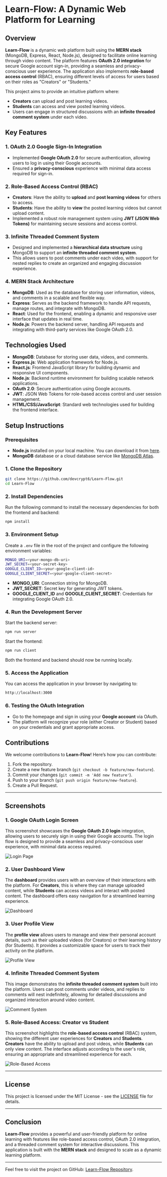 
# Learn-Flow: A Dynamic Web Platform for Learning

## Overview

**Learn-Flow** is a dynamic web platform built using the **MERN stack** (MongoDB, Express, React, Node.js), designed to facilitate online learning through video content. The platform features **OAuth 2.0 integration** for secure Google account sign-in, providing a seamless and privacy-conscious user experience. The application also implements **role-based access control** (RBAC), ensuring different levels of access for users based on their roles as "Creators" or "Students."

This project aims to provide an intuitive platform where:
- **Creators** can upload and post learning videos.
- **Students** can access and view posted learning videos.
- Users can engage in structured discussions with an **infinite threaded comment system** under each video.

## Key Features

### 1. **OAuth 2.0 Google Sign-In Integration**
- Implemented **Google OAuth 2.0** for secure authentication, allowing users to log in using their Google accounts.
- Ensured a **privacy-conscious** experience with minimal data access required for sign-in.
  
### 2. **Role-Based Access Control (RBAC)**
- **Creators**: Have the ability to **upload** and **post learning videos** for others to access.
- **Students**: Have the ability to **view** the posted learning videos but cannot upload content.
- Implemented a robust role management system using **JWT (JSON Web Tokens)** for maintaining secure sessions and access control.

### 3. **Infinite Threaded Comment System**
- Designed and implemented a **hierarchical data structure** using MongoDB to support an **infinite threaded comment system**.
- This allows users to post comments under each video, with support for nested replies to create an organized and engaging discussion experience.
  
### 4. **MERN Stack Architecture**
- **MongoDB**: Used as the database for storing user information, videos, and comments in a scalable and flexible way.
- **Express**: Serves as the backend framework to handle API requests, manage routes, and integrate with MongoDB.
- **React**: Used for the frontend, enabling a dynamic and responsive user interface that updates in real time.
- **Node.js**: Powers the backend server, handling API requests and integrating with third-party services like Google OAuth 2.0.

## Technologies Used

- **MongoDB**: Database for storing user data, videos, and comments.
- **Express.js**: Web application framework for Node.js.
- **React.js**: Frontend JavaScript library for building dynamic and responsive UI components.
- **Node.js**: Backend runtime environment for building scalable network applications.
- **OAuth 2.0**: Secure authentication using Google accounts.
- **JWT**: JSON Web Tokens for role-based access control and user session management.
- **HTML/CSS/JavaScript**: Standard web technologies used for building the frontend interface.

## Setup Instructions

### Prerequisites
- **Node.js** installed on your local machine. You can download it from [here](https://nodejs.org/).
- **MongoDB** database or a cloud database service like [MongoDB Atlas](https://www.mongodb.com/cloud/atlas).

### 1. Clone the Repository

```bash
git clone https://github.com/devcrypt6/Learn-Flow.git
cd Learn-Flow
```

### 2. Install Dependencies

Run the following command to install the necessary dependencies for both the frontend and backend:

```bash
npm install
```

### 3. Environment Setup

Create a `.env` file in the root of the project and configure the following environment variables:

```bash
MONGO_URI=<your-mongo-db-uri>
JWT_SECRET=<your-secret-key>
GOOGLE_CLIENT_ID=<your-google-client-id>
GOOGLE_CLIENT_SECRET=<your-google-client-secret>
```

- **MONGO_URI**: Connection string for MongoDB.
- **JWT_SECRET**: Secret key for generating JWT tokens.
- **GOOGLE_CLIENT_ID** and **GOOGLE_CLIENT_SECRET**: Credentials for integrating Google OAuth 2.0.

### 4. Run the Development Server

Start the backend server:

```bash
npm run server
```

Start the frontend:

```bash
npm run client
```

Both the frontend and backend should now be running locally.

### 5. Access the Application

You can access the application in your browser by navigating to:

```bash
http://localhost:3000
```

### 6. Testing the OAuth Integration

- Go to the homepage and sign in using your **Google account** via OAuth.
- The platform will recognize your role (either Creator or Student) based on your credentials and grant appropriate access.

## Contributions

We welcome contributions to **Learn-Flow**! Here’s how you can contribute:

1. Fork the repository.
2. Create a new feature branch (`git checkout -b feature/new-feature`).
3. Commit your changes (`git commit -m 'Add new feature'`).
4. Push to your branch (`git push origin feature/new-feature`).
5. Create a Pull Request.

---

## Screenshots

### 1. **Google OAuth Login Screen**
This screenshot showcases the **Google OAuth 2.0 login** integration, allowing users to securely sign in using their Google accounts. The login flow is designed to provide a seamless and privacy-conscious user experience, with minimal data access required.

![Login Page](assests/Login-page.png)

### 2. **User Dashboard View**
The **dashboard** provides users with an overview of their interactions with the platform. For **Creators**, this is where they can manage uploaded content, while **Students** can access videos and interact with posted content. The dashboard offers easy navigation for a streamlined learning experience.

![Dashboard](assests/DashBoard.png) 

### 3. **User Profile View**
The **profile view** allows users to manage and view their personal account details, such as their uploaded videos (for Creators) or their learning history (for Students). It provides a customizable space for users to track their activity on the platform.

![Profile View](assests/Profile-view.png)

### 4. **Infinite Threaded Comment System**
This image demonstrates the **infinite threaded comment system** built into the platform. Users can post comments under videos, and replies to comments will nest indefinitely, allowing for detailed discussions and organized interaction around video content.

![Comment System](assests/Comment.png)

### 5. **Role-Based Access: Creator vs Student**
This screenshot highlights the **role-based access control** (RBAC) system, showing the different user experiences for **Creators** and **Students**. **Creators** have the ability to upload and post videos, while **Students** can only view content. The interface adjusts according to the user's role, ensuring an appropriate and streamlined experience for each.

![Role-Based Access](assests/Role-Base.png)

---

## License

This project is licensed under the MIT License - see the [LICENSE](LICENSE) file for details.

---

## Conclusion

**Learn-Flow** provides a powerful and user-friendly platform for online learning with features like role-based access control, OAuth 2.0 integration, and a threaded comment system for interactive discussions. This application is built with the **MERN stack** and designed to scale as a dynamic learning platform.

---

Feel free to visit the project on GitHub: [Learn-Flow Repository](https://github.com/devcrypt6/Learn-Flow).
```

